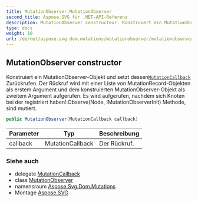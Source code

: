 ```yaml
---
title: MutationObserver.MutationObserver
second_title: Aspose.SVG für .NET-API-Referenz
description: MutationObserver constructeur. Konstruiert ein MutationObserverObjekt und setzt dessenMutationCallback Zurückrufen. Der Rückruf wird mit einer Liste von MutationRecordObjekten als erstem Argument und dem konstruierten MutationObserverObjekt als zweitem Argument aufgerufen. Es wird aufgerufen nachdem sich Knoten bei der registriert habenObserveNode IMutationObserverInit Methode sind mutiert.
type: docs
weight: 10
url: /de/net/aspose.svg.dom.mutations/mutationobserver/mutationobserver/
---
```

## MutationObserver constructor

Konstruiert ein MutationObserver-Objekt und setzt dessen[`MutationCallback`](../../mutationcallback/) Zurückrufen. Der Rückruf wird mit einer Liste von MutationRecord-Objekten als erstem Argument und dem konstruierten MutationObserver-Objekt als zweitem Argument aufgerufen. Es wird aufgerufen, nachdem sich Knoten bei der registriert haben!:Observe(Node, IMutationObserverInit) Methode, sind mutiert.

```csharp
public MutationObserver(MutationCallback callback)
```

| Parameter | Typ | Beschreibung |
| --- | --- | --- |
| callback | MutationCallback | Der Rückruf. |

### Siehe auch

* delegate [MutationCallback](../../mutationcallback/)
* class [MutationObserver](../)
* namensraum [Aspose.Svg.Dom.Mutations](../../mutationobserver/)
* Montage [Aspose.SVG](../../../)


